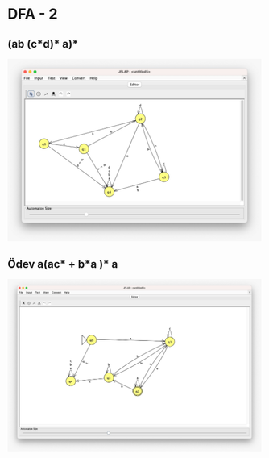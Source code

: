 # DFA - 2

## (ab (c\*d)\* a)\*

![example 4](img/04dfa.jpeg)

## Ödev a(ac\* + b\*a )\* a

![example 5](img/05dfa.jpeg)
